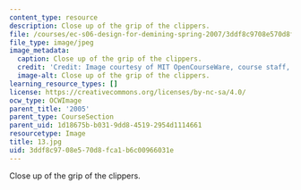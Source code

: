 ```yaml
---
content_type: resource
description: Close up of the grip of the clippers.
file: /courses/ec-s06-design-for-demining-spring-2007/3ddf8c9708e570d8fca1b6c00966031e_13.jpg
file_type: image/jpeg
image_metadata:
  caption: Close up of the grip of the clippers.
  credit: 'Credit: Image courtesy of MIT OpenCourseWare, course staff, and students.'
  image-alt: Close up of the grip of the clippers.
learning_resource_types: []
license: https://creativecommons.org/licenses/by-nc-sa/4.0/
ocw_type: OCWImage
parent_title: '2005'
parent_type: CourseSection
parent_uid: 1d18675b-b031-9dd8-4519-2954d1114661
resourcetype: Image
title: 13.jpg
uid: 3ddf8c97-08e5-70d8-fca1-b6c00966031e
---
```

Close up of the grip of the clippers.
